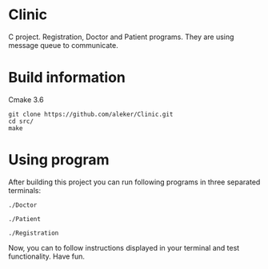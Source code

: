# Clinic
C project. Registration, Doctor and Patient programs. They are using message queue to communicate.

# Build information
Cmake 3.6

```
git clone https://github.com/aleker/Clinic.git
cd src/
make
```

# Using program
After building this project you can run following programs in three separated terminals:
```
./Doctor
```
```
./Patient
```
```
./Registration
```
Now, you can to follow instructions displayed in your terminal and test functionality. Have fun.
